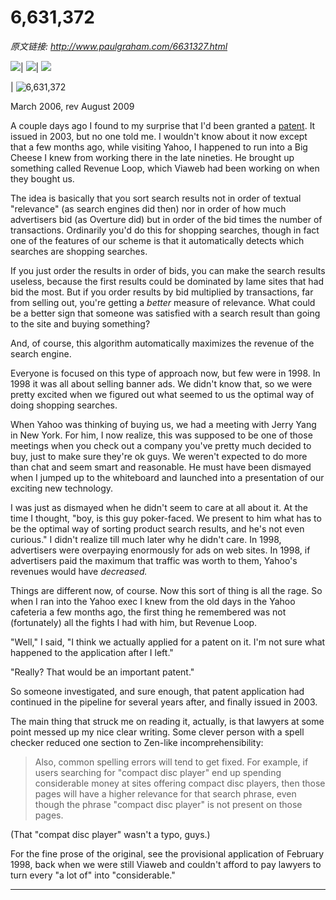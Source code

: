 # 6,631,372

_原文链接: <http://www.paulgraham.com/6631327.html>_

![](https://s.turbifycdn.com/aah/paulgraham/essays-5.gif)| ![](https://sep.turbifycdn.com/ca/Img/trans_1x1.gif)| [![](https://s.turbifycdn.com/aah/paulgraham/essays-6.gif)](index.html)  
  
| ![6,631,372](https://s.turbifycdn.com/aah/paulgraham/6-631-372-2.gif)  
  
March 2006, rev August 2009  
  
A couple days ago I found to my surprise that I'd been granted a [patent](http://patft.uspto.gov/netacgi/nph-Parser?Sect1=PTO1&Sect2=HITOFF&d=PALL&p=1&u=%2Fnetahtml%2FPTO%2Fsrchnum.htm&r=1&f=G&l=50&s1=6,631,372.PN.&OS=PN/6,631,372&RS=PN/6,631,372). It issued in 2003, but no one told me. I wouldn't know about it now except that a few months ago, while visiting Yahoo, I happened to run into a Big Cheese I knew from working there in the late nineties. He brought up something called Revenue Loop, which Viaweb had been working on when they bought us.  
  
The idea is basically that you sort search results not in order of textual "relevance" (as search engines did then) nor in order of how much advertisers bid (as Overture did) but in order of the bid times the number of transactions. Ordinarily you'd do this for shopping searches, though in fact one of the features of our scheme is that it automatically detects which searches are shopping searches.  
  
If you just order the results in order of bids, you can make the search results useless, because the first results could be dominated by lame sites that had bid the most. But if you order results by bid multiplied by transactions, far from selling out, you're getting a _better_ measure of relevance. What could be a better sign that someone was satisfied with a search result than going to the site and buying something?  
  
And, of course, this algorithm automatically maximizes the revenue of the search engine.  
  
Everyone is focused on this type of approach now, but few were in 1998\. In 1998 it was all about selling banner ads. We didn't know that, so we were pretty excited when we figured out what seemed to us the optimal way of doing shopping searches.  
  
When Yahoo was thinking of buying us, we had a meeting with Jerry Yang in New York. For him, I now realize, this was supposed to be one of those meetings when you check out a company you've pretty much decided to buy, just to make sure they're ok guys. We weren't expected to do more than chat and seem smart and reasonable. He must have been dismayed when I jumped up to the whiteboard and launched into a presentation of our exciting new technology.  
  
I was just as dismayed when he didn't seem to care at all about it. At the time I thought, "boy, is this guy poker-faced. We present to him what has to be the optimal way of sorting product search results, and he's not even curious." I didn't realize till much later why he didn't care. In 1998, advertisers were overpaying enormously for ads on web sites. In 1998, if advertisers paid the maximum that traffic was worth to them, Yahoo's revenues would have _decreased._  
  
Things are different now, of course. Now this sort of thing is all the rage. So when I ran into the Yahoo exec I knew from the old days in the Yahoo cafeteria a few months ago, the first thing he remembered was not (fortunately) all the fights I had with him, but Revenue Loop.  
  
"Well," I said, "I think we actually applied for a patent on it. I'm not sure what happened to the application after I left."  
  
"Really? That would be an important patent."  
  
So someone investigated, and sure enough, that patent application had continued in the pipeline for several years after, and finally issued in 2003.  
  
The main thing that struck me on reading it, actually, is that lawyers at some point messed up my nice clear writing. Some clever person with a spell checker reduced one section to Zen-like incomprehensibility: 

> Also, common spelling errors will tend to get fixed. For example, if users searching for "compact disc player" end up spending considerable money at sites offering compact disc players, then those pages will have a higher relevance for that search phrase, even though the phrase "compact disc player" is not present on those pages. 

(That "compat disc player" wasn't a typo, guys.)  
  
For the fine prose of the original, see the provisional application of February 1998, back when we were still Viaweb and couldn't afford to pay lawyers to turn every "a lot of" into "considerable."  
  
  
---
